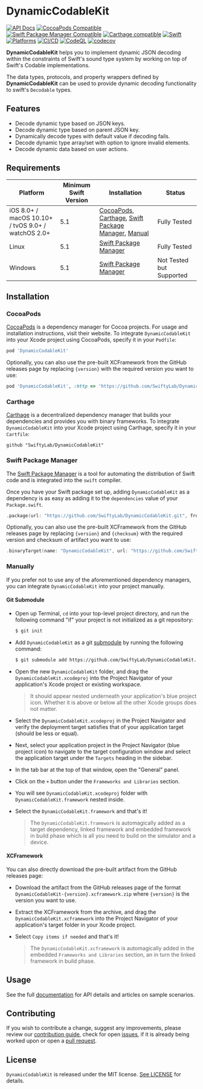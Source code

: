 # DynamicCodableKit

[![API Docs](http://img.shields.io/badge/Read_the-docs-2196f3.svg)](https://swiftylab.github.io/DynamicCodableKit/documentation/dynamiccodablekit/)
[![CocoaPods Compatible](https://img.shields.io/cocoapods/v/DynamicCodableKit.svg?label=CocoaPods&color=C90005)](https://badge.fury.io/co/DynamicCodableKit)
[![Swift Package Manager Compatible](https://img.shields.io/github/v/tag/SwiftyLab/DynamicCodableKit?label=SPM&color=orange)](https://badge.fury.io/gh/SwiftyLab%2FDynamicCodableKit)
[![Carthage compatible](https://img.shields.io/badge/Carthage-compatible-4BC51D.svg)](https://github.com/Carthage/Carthage)
[![Swift](https://img.shields.io/badge/Swift-5-orange)](https://img.shields.io/badge/Swift-5-DE5D43)
[![Platforms](https://img.shields.io/badge/Platforms-all-sucess)](https://img.shields.io/badge/Platforms-all-sucess)
[![CI/CD](https://github.com/SwiftyLab/DynamicCodableKit/actions/workflows/main.yml/badge.svg?event=push)](https://github.com/SwiftyLab/DynamicCodableKit/actions/workflows/main.yml)
[![CodeQL](https://github.com/SwiftyLab/DynamicCodableKit/actions/workflows/codeql-analysis.yml/badge.svg?event=schedule)](https://github.com/SwiftyLab/DynamicCodableKit/actions/workflows/codeql-analysis.yml)
[![codecov](https://codecov.io/gh/SwiftyLab/DynamicCodableKit/branch/main/graph/badge.svg?token=QIM4SKWNCS)](https://codecov.io/gh/SwiftyLab/DynamicCodableKit)

**DynamicCodableKit** helps you to implement dynamic JSON decoding within the constraints of Swift's sound type system by working on top of Swift's Codable implementations.

The data types, protocols, and property wrappers defined by **DynamicCodableKit** can be used to provide dynamic decoding functionality to swift's `Decodable` types.

## Features

- Decode dynamic type based on JSON keys.
- Decode dynamic type based on parent JSON key.
- Dynamically decode types with default value if decoding fails.
- Decode dynamic type array/set with option to ignore invalid elements.
- Decode dynamic data based on user actions.

## Requirements

| Platform | Minimum Swift Version | Installation | Status |
| --- | --- | --- | --- |
| iOS 8.0+ / macOS 10.10+ / tvOS 9.0+ / watchOS 2.0+ | 5.1 | [CocoaPods](#cocoapods), [Carthage](#carthage), [Swift Package Manager](#swift-package-manager), [Manual](#manually) | Fully Tested |
| Linux | 5.1 | [Swift Package Manager](#swift-package-manager) | Fully Tested |
| Windows | 5.1 | [Swift Package Manager](#swift-package-manager) | Not Tested but Supported |

## Installation

### CocoaPods

[CocoaPods](https://cocoapods.org) is a dependency manager for Cocoa projects. For usage and installation instructions, visit their website. To integrate `DynamicCodableKit` into your Xcode project using CocoaPods, specify it in your `Podfile`:

```ruby
pod 'DynamicCodableKit'
```

Optionally, you can also use the pre-built XCFramework from the GitHub releases page by replacing `{version}` with the required version you want to use:

```ruby
pod 'DynamicCodableKit', :http => 'https://github.com/SwiftyLab/DynamicCodableKit/releases/download/v{version}/DynamicCodableKit-{version}.xcframework.zip'
```

### Carthage

[Carthage](https://github.com/Carthage/Carthage) is a decentralized dependency manager that builds your dependencies and provides you with binary frameworks. To integrate `DynamicCodableKit` into your Xcode project using Carthage, specify it in your `Cartfile`:

```ogdl
github "SwiftyLab/DynamicCodableKit"
```

### Swift Package Manager

The [Swift Package Manager](https://swift.org/package-manager/) is a tool for automating the distribution of Swift code and is integrated into the `swift` compiler.

Once you have your Swift package set up, adding `DynamicCodableKit` as a dependency is as easy as adding it to the `dependencies` value of your `Package.swift`.

```swift
.package(url: "https://github.com/SwiftyLab/DynamicCodableKit.git", from: "1.0.0"),
```

Optionally, you can also use the pre-built XCFramework from the GitHub releases page by replacing `{version}` and `{checksum}` with the required version and checksum of artifact you want to use:

```swift
.binaryTarget(name: "DynamicCodableKit", url: "https://github.com/SwiftyLab/DynamicCodableKit/releases/download/v{version}/DynamicCodableKit-{version}.xcframework.zip", checksum: "{checksum}"),
```

### Manually

If you prefer not to use any of the aforementioned dependency managers, you can integrate `DynamicCodableKit` into your project manually.

#### Git Submodule

- Open up Terminal, `cd` into your top-level project directory, and run the following command "if" your project is not initialized as a git repository:

  ```bash
  $ git init
  ```

- Add `DynamicCodableKit` as a git [submodule](https://git-scm.com/docs/git-submodule) by running the following command:

  ```bash
  $ git submodule add https://github.com/SwiftyLab/DynamicCodableKit.git
  ```

- Open the new `DynamicCodableKit` folder, and drag the `DynamicCodableKit.xcodeproj` into the Project Navigator of your application's Xcode project or existing workspace.

    > It should appear nested underneath your application's blue project icon. Whether it is above or below all the other Xcode groups does not matter.

- Select the `DynamicCodableKit.xcodeproj` in the Project Navigator and verify the deployment target satisfies that of your application target (should be less or equal).
- Next, select your application project in the Project Navigator (blue project icon) to navigate to the target configuration window and select the application target under the `Targets` heading in the sidebar.
- In the tab bar at the top of that window, open the "General" panel.
- Click on the `+` button under the `Frameworks and Libraries` section.
- You will see `DynamicCodableKit.xcodeproj` folder with `DynamicCodableKit.framework` nested inside.
- Select the `DynamicCodableKit.framework` and that's it!

  > The `DynamicCodableKit.framework` is automagically added as a target dependency, linked framework and embedded framework in build phase which is all you need to build on the simulator and a device.

#### XCFramework

You can also directly download the pre-built artifact from the GitHub releases page:

- Download the artifact from the GitHub releases page of the format `DynamicCodableKit-{version}.xcframework.zip` where `{version}` is the version you want to use.
- Extract the XCFramework from the archive, and drag the `DynamicCodableKit.xcframework` into the Project Navigator of your application's target folder in your Xcode project.
- Select `Copy items if needed` and that's it!

  > The `DynamicCodableKit.xcframework` is automagically added in the embedded `Frameworks and Libraries` section, an in turn the linked framework in build phase.

## Usage

See the full [documentation](https://swiftylab.github.io/DynamicCodableKit/documentation/dynamiccodablekit/) for API details and articles on sample scenarios.

## Contributing

If you wish to contribute a change, suggest any improvements,
please review our [contribution guide](CONTRIBUTING.md),
check for open [issues](https://github.com/SwiftyLab/DynamicCodableKit/issues), if it is already being worked upon
or open a [pull request](https://github.com/SwiftyLab/DynamicCodableKit/pulls).

## License

`DynamicCodableKit` is released under the MIT license. [See LICENSE](LICENSE) for details.